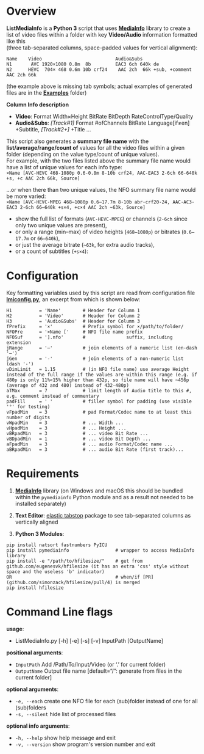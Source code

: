 # Overview
__ListMediaInfo__ is a __Python 3__ script that uses [__MediaInfo__](https://mediaarea.net/en/MediaInfo) library to create a list of video files within a folder with key __Video/Audio__ information formatted like this<br>
(three tab-separated columns, space-padded values for vertical alignment):

```
Name	Video                        	Audio&Subs
N1  	 AVC 1920×1080 0.8m  8b      	EAC3 6ch 640k de
N2  	HEVC  704× 468 0.6m 10b crf24	 AAC 2ch  66k +sub, +comment AAC 2ch 66k
```
(the example above is missing tab symbols; actual examples of generated files are in the [__Examples__](./Examples) folder)

__Column Info description__

* __Video__: Format Width×Height BitRate BitDepth RateControlType/Quality<br>
* __Audio&Subs__: _[Track#1]_ Format #ofChannels BitRate Language[if≠en] +Subtitle, _[Track#2+]_ +Title ...

This script also generates a __summary file name__ with the __list/average/range/count of__ values for all the video files within a given folder (depending on the value type/count of unique values).<br>
For example, with the two files listed above the summary file name would have a list of unique values for each info type:<br>
`×Name [AVC-HEVC 468-1080p 0.6-0.8m 8-10b crf24, AAC-EAC3 2-6ch 66-640k +s, +c AAC 2ch 66k, Source]`

...or when there than two unique values, the NFO summary file name would be more varied:<br>
`×Name [AVC-HEVC-MPEG 468–1080p 0.6–17.7m 8-10b abr-crf20-24, AAC-AC3-EAC3 2-6ch 66–640k +s×4, +c×4 AAC 2ch ~63k, Source]`

- show the full list of formats (`AVC-HEVC-MPEG`) or channels (`2-6ch` since only two unique values are present),
- or only a range (min–max) of video heights (`468–1080p`) or bitrates (`0.6–17.7m` or `66–640k`),
- or just the average bitrate (`~63k`, for extra audio tracks),
- or a count of subtitles (`+s×4`):

# Configuration

Key formatting variables used by this script are read from configuration file [__lmiconfig.py__](./lmiconfig.py), an excerpt from which is shown below:
```
H1       	= 'Name'      	# Header for Column 1
H2       	= 'Video'     	# Header for Column 2
H3       	= 'Audio&Subs'	# Header for Column 3
fPrefix  	= '×'         	# Prefix symbol for ×/path/to/folder/
NFOPre   	= '×Name ['   	# NFO file name prefix
NFOSuf   	= '].nfo'     	#               suffix, including extension
jRange   	= '–'         	# join elements of a numeric list (en-dash '–')
jGen     	= '-'         	# join elements of a non-numeric list (dash '-')
vDimLimit	= 1.15        	# (in NFO file name) use average Height instead of the full range if the values are within this range (e.g. if 480p is only 11%<15% higher than 432p, so file name will have ~456p (average of 432 and 480) instead of 432-480p)
aTMax    	= 7           	# limit length of Audio title to this #, e.g. comment instead of commentary
padFill  	= ' '         	# filler symbol for padding (use visible '°' for testing)
vFpadMin 	= 3           	# pad Format/Codec name to at least this number of digits
vWpadMin 	= 3           	# ... Width ...
vHpadMin 	= 3           	# ... Height ...
vBRpadMin	= 3           	# ... video Bit Rate ...
vBDpadMin	= 1           	# ... video Bit Depth ...
aFpadMin 	= 3           	# ... audio Format/Codec name ...
aBRpadMin	= 3           	# ... audio Bit Rate (first track)...
```

# Requirements

1. [__MediaInfo__](https://mediaarea.net/en/MediaInfo) library (on Windows and macOS this should be bundled within the `pymediainfo` Python module and as a result not needed to be installed separately)

2. __Text Editor__: [elastic tabstop](nickgravgaard.com/elastic-tabstops/) package to see tab-separated columns as vertically aligned

3. __Python 3 Modules__:
```
pip install natsort fastnumbers PyICU
pip install pymediainfo             	# wrapper to access MediaInfo library
pip install -e "/path/to/hfilesize/"	# get from github.com/eugenesvk/hfilesize (it has an extra 'css' style without space and the useless 'b' indicator)
OR                                  	# when/if [PR](github.com/simonzack/hfilesize/pull/4) is merged
pip install hfilesize
```

# Command Line flags
__usage__:

* ListMediaInfo.py [-h] [-e] [-s] [-v] InputPath [OutputName]

__positional arguments__:

* `InputPath`      Add /Path/To/Input/Video (or ‘.’ for current folder)
* `OutputName`     Output file name [default=“/”: generate from files in the current folder]

__optional arguments__:

* `-e, --each`     create one NFO file for each (sub)folder instead of one for all (sub)folders
* `-s, --silent`   hide list of processed files

__optional info arguments__:

*  `-h, --help`     show help message and exit
*  `-v, --version`  show program's version number and exit
